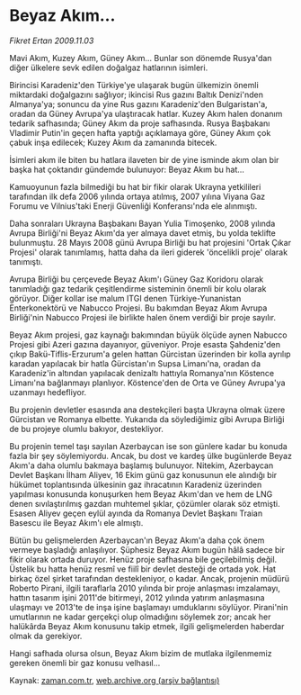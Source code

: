 # Beyaz Akım...

*Fikret Ertan 2009.11.03*

<tr><td class="metin" colspan="2" style="padding-top: 20px; padding-left: 5px; ">Mavi Akım, Kuzey Akım, Güney Akım... Bunlar son dönemde Rusya'dan diğer ülkelere sevk edilen doğalgaz hatlarının isimleri.</td></tr><tr><td class="metin" colspan="2" style="padding-top: 20px; padding-left: 5px; "><p>Birincisi Karadeniz'den Türkiye'ye ulaşarak bugün ülkemizin önemli miktardaki doğalgazını sağlıyor; ikincisi Rus gazını Baltık Denizi'nden Almanya'ya; sonuncu da yine Rus gazını Karadeniz'den Bulgaristan'a, oradan da Güney Avrupa'ya ulaştıracak hatlar. Kuzey Akım halen donanım tedarik safhasında; Güney Akım da proje safhasında. Rusya Başbakanı Vladimir Putin'in geçen hafta yaptığı açıklamaya göre, Güney Akım çok çabuk inşa edilecek; Kuzey Akım da zamanında bitecek.
<p> İsimleri akım ile biten bu hatlara ilaveten bir de yine isminde akım olan bir başka hat çoktandır gündemde bulunuyor: Beyaz Akım bu hat...
<p> Kamuoyunun fazla bilmediği bu hat bir fikir olarak Ukrayna yetkilileri tarafından ilk defa 2006 yılında ortaya atılmış, 2007 yılına Viyana Gaz Forumu ve Vilnius'taki Enerji Güvenliği Konferansı'nda ele alınmıştı.
<p> Daha sonraları Ukrayna Başbakanı Bayan Yulia Timoşenko, 2008 yılında Avrupa Birliği'ni Beyaz Akım'da yer almaya davet etmiş, bu yolda teklifte bulunmuştu. 28 Mayıs 2008 günü Avrupa Birliği bu hat projesini 'Ortak Çıkar Projesi' olarak tanımlamış, hatta daha da ileri giderek 'öncelikli proje' olarak tanımıştı.
<p> Avrupa Birliği bu çerçevede Beyaz Akım'ı Güney Gaz Koridoru olarak tanımladığı gaz tedarik çeşitlendirme sisteminin önemli bir kolu olarak görüyor. Diğer kollar ise malum ITGI denen Türkiye-Yunanistan Enterkonektörü ve Nabucco Projesi. Bu bakımdan Beyaz Akım Avrupa Birliği'nin Nabucco Projesi ile birlikte halen önem verdiği bir proje sayılır.
<p> Beyaz Akım projesi, gaz kaynağı bakımından büyük ölçüde aynen Nabucco Projesi gibi Azeri gazına dayanıyor, güveniyor. Proje esasta Şahdeniz'den çıkıp Bakü-Tiflis-Erzurum'a gelen hattan Gürcistan üzerinden bir kolla ayrılıp karadan yapılacak bir hatla Gürcistan'ın Supsa Limanı'na, oradan da Karadeniz'in altından yapılacak denizaltı hattıyla Romanya'nın Köstence Limanı'na bağlanmayı planlıyor. Köstence'den de Orta ve Güney Avrupa'ya uzanmayı hedefliyor.
<p> Bu projenin devletler esasında ana destekçileri başta Ukrayna olmak üzere Gürcistan ve Romanya elbette. Yukarıda da söylediğimiz gibi Avrupa Birliği de bu projeye olumlu bakıyor, destekliyor.
<p> Bu projenin temel taşı sayılan Azerbaycan ise son günlere kadar bu konuda fazla bir şey söylemiyordu. Ancak, bu dost ve kardeş ülke bugünlerde Beyaz Akım'a daha olumlu bakmaya başlamış bulunuyor. Nitekim, Azerbaycan Devlet Başkanı İlham Aliyev, 16 Ekim günü gaz konusunun ele alındığı bir hükümet toplantısında ülkesinin gaz ihracatının Karadeniz üzerinden yapılması konusunda konuşurken hem Beyaz Akım'dan ve hem de LNG denen sıvılaştırılmış gazdan muhtemel şıklar, çözümler olarak söz etmişti. Esasen Aliyev geçen eylül ayında da Romanya Devlet Başkanı Traian Basescu ile Beyaz Akım'ı ele almıştı.
<p> Bütün bu gelişmelerden Azerbaycan'ın Beyaz Akım'a daha çok önem vermeye başladığı anlaşılıyor. Şüphesiz Beyaz Akım bugün hâlâ sadece bir fikir olarak ortada duruyor. Henüz proje safhasına bile geçilebilmiş değil. Üstelik bu hatta henüz resmî ve fiilî bir devlet desteği de ortada yok. Hat birkaç özel şirket tarafından destekleniyor, o kadar. Ancak, projenin müdürü Roberto Pirani, ilgili taraflarla 2010 yılında bir proje anlaşması imzalamayı, hattın tasarım işini 2011'de bitirmeyi, 2012 yılında yatırım anlaşmasına ulaşmayı ve 2013'te de inşa işine başlamayı umduklarını söylüyor. Pirani'nin umutlarının ne kadar gerçekçi olup olmadığını söylemek zor; ancak her halükârda Beyaz Akım konusunu takip etmek, ilgili gelişmelerden haberdar olmak da gerekiyor. 
<p> Hangi safhada olursa olsun, Beyaz Akım bizim de mutlaka ilgilenmemiz gereken önemli bir gaz konusu velhasıl... <br/></p></p></p></p></p></p></p></p></p></p></td></tr>

Kaynak: [zaman.com.tr](http://zaman.com.tr/yazar.do?yazino=910904), [web.archive.org (arşiv bağlantısı)](http://web.archive.org/web/20091109093345/http://www.zaman.com.tr:80/yazar.do?yazino=910904)
